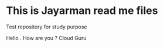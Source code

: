 # This is Jayarman read me files
Test repository for study purpose

Hello . How are you ?
Cloud Guru
